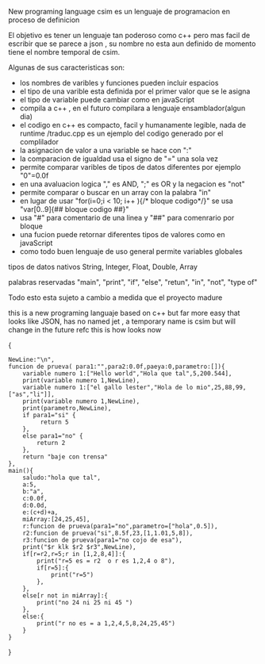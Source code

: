 New programing language csim
es un lenguaje de programacion en proceso de definicion

El objetivo es tener un lenguaje tan poderoso como c++ pero mas facil de escribir que se parece a json , su nombre no esta aun definido de momento tiene el nombre temporal de csim.

Algunas de sus caracteristicas son:

* los nombres de varibles y funciones pueden incluir espacios
* el tipo de una varible esta definida por el primer valor que se le asigna
* el tipo de variable puede cambiar como en javaScript
* compila a c++ , en el futuro compilara a lenguaje ensamblador(algun dia)
* el codigo en c++ es compacto, facil y humanamente legible, nada de runtime /traduc.cpp es un ejemplo del codigo generado por el complilador
* la asignacion de valor a una variable se hace con ":"
* la comparacion de igualdad usa el signo de "=" una sola vez
* permite comparar varibles de tipos de datos diferentes por ejemplo "0"=0.0f 
* en una avaluacion logica "," es AND, ";" es OR y la negacion es "not"
* permite comparar o buscar en un array con la palabra "in"
* en lugar de usar "for(i=0;i < 10; i++ ){/* bloque codigo*/}" se usa "var[0..9]{## bloque codigo ##}"
* usa "#" para comentario de una linea y "##" para comenrario por bloque
* una fucion puede retornar diferentes tipos de valores como en javaScript
* como todo buen lenguaje de uso general permite variables globales

tipos de datos nativos
    String,
    Integer,
    Float,
    Double,
    Array

palabras reservadas
	"main",
	"print",
	"if",
	"else",
	"retun",
	"in",
	"not",
	"type of"

Todo esto esta sujeto a cambio a medida que el proyecto madure

this is a new programing languaje based on c++ but far more easy that looks like JSON, has no named jet , a temporary name is csim but will change in the future
refc
this is how looks now

{

    NewLine:"\n",     
    funcion de prueva( para1:"",para2:0.0f,paeya:0,parametro:[]){
        variable numero 1:["Hello world","Hola que tal",5,200.544],
        print(variable numero 1,NewLine),
        variable numero 1:["el gallo lester","Hola de lo mio",25,88,99,["as","li"]],
        print(variable numero 1,NewLine),
        print(parametro,NewLine),
        if para1="si" {
             return 5
        },
        else para1="no" {
            return 2
        },
        return "baje con trensa"
    },
    main(){
        saludo:"hola que tal",
        a:5,
        b:"a",
        c:0.0f,
        d:0.0d,
        e:(c+d)+a,
        miArray:[24,25,45],
        r:funcion de prueva(para1="no",parametro=["hola",0.5]),
        r2:funcion de prueva("si",8.5f,23,[1,1.01,5,8]),
        r3:funcion de prueva(para1="no cojo de esa"),
        print("$r klk $r2 $r3",NewLine),
        if[r=r2,r=5;r in [1,2,8,4]]:{
            print("r=5 es = r2  o r es 1,2,4 o 8"),
            if[r=5]:{
                print("r=5")
            },
        },
        else[r not in miArray]:{
            print("no 24 ni 25 ni 45 ")
        },
        else:{
            print("r no es = a 1,2,4,5,8,24,25,45")
        }
    }
}
